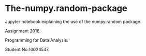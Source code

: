 # The-numpy.random-package
Jupyter notebook explaining the use of the numpy.random package.

Assignment 2018.

Programming for Data Analysis.

Student No:10024547.

